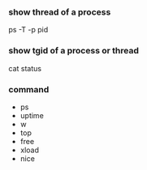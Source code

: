 
### show thread of a process
ps -T -p pid

### show tgid of a process or thread
cat status



### command
* ps
* uptime
* w
* top
* free
* xload
* nice